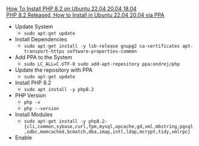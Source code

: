 [How To Install PHP 8.2 on Ubuntu 22.04 20.04 18.04](https://computingforgeeks.com/how-to-install-php-8-2-on-ubuntu/)<br />
[PHP 8.2 Released, How to Install in Ubuntu 22.04 20.04 via PPA](https://ubuntuhandbook.org/index.php/2022/12/php-8-2-ubuntu-ppa/)<br />

* Update System
  * `sudo apt-get update`
* Install Dependencies
  * `sudo apt-get install -y lsb-release gnupg2 ca-certificates apt-transport-https software-properties-common`
* Add PPA to the System
  * `sudo LC_ALL=C.UTF-8 sudo add-apt-repository ppa:ondrej/php`
* Update the repository with PPA
  * `sudo apt-get update`
* Install PHP 8.2
  * `sudo apt install -y php8.2`
* PHP Version
  * `php -v`
  * `php --version`
* Install Modules
  * `sudo apt-get install -y php8.2-{cli,common,sybase,curl,fpm,mysql,opcache,gd,xml,mbstring,pgsql,odbc,memcached,bcmatch,dba,imap,intl,ldap,mcrypt,tidy,xmlrpc}`
* Enable 
